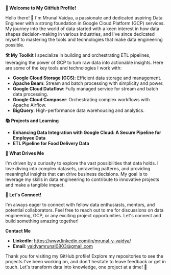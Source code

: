 **🚀 Welcome to My GitHub Profile!**

Hello there! 👋 I'm Mrunal Vaidya, a passionate and dedicated aspiring Data Engineer with a strong foundation in Google Cloud Platform (GCP) services. My journey into the world of data started with a keen interest in how data shapes decision-making in various industries, and I've since dedicated myself to mastering the tools and technologies that make data engineering possible.

**🛠️ My Toolkit**
I specialize in building and orchestrating ETL pipelines, leveraging the power of GCP to turn raw data into actionable insights. Here are some of the key tools and technologies I work with:

- **Google Cloud Storage (GCS)**: Efficient data storage and management.
- **Apache Beam**: Stream and batch processing with simplicity and power.
- **Google Cloud Dataflow**: Fully managed service for stream and batch data processing.
- **Google Cloud Composer**: Orchestrating complex workflows with Apache Airflow.
- **BigQuery**: High-performance data warehousing and analytics.

**📚 Projects and Learning**
- **Enhancing Data Integration with Google Cloud: A Secure Pipeline for Employee Data**
- **ETL Pipeline for Food Delivery Data**

**🌟 What Drives Me**

I'm driven by a curiosity to explore the vast possibilities that data holds. I love diving into complex datasets, unraveling patterns, and providing meaningful insights that can drive business decisions. My goal is to leverage my skills in data engineering to contribute to innovative projects and make a tangible impact.

**🚀 Let's Connect!**

I'm always eager to connect with fellow data enthusiasts, mentors, and potential collaborators. Feel free to reach out to me for discussions on data engineering, GCP, or any exciting project opportunities. Let's connect and build something amazing together!



**Contact Me**
- **LinkedIn**: https://www.linkedin.com/in/mrunal-y-vaidya/
- **Email**: vaidyamrunal0803@gmail.com



Thank you for visiting my GitHub profile! Explore my repositories to see the projects I've been working on, and don't hesitate to leave feedback or get in touch. Let's transform data into knowledge, one project at a time! 🚀
